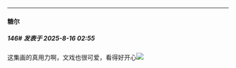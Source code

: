 ﻿
*****

####  糖尔  
##### 146#       发表于 2025-8-16 02:55

这集画的真用力啊，文戏也很可爱，看得好开心<img src="https://static.stage1st.com/image/smiley/face2017/033.png" referrerpolicy="no-referrer">

